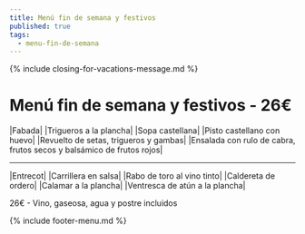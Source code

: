 ```yaml
---
title: Menú fin de semana y festivos
published: true
tags:
  - menu-fin-de-semana
---
```


{% include closing-for-vacations-message.md %}

# Menú fin de semana y festivos - 26€

|Fabada|
|Trigueros a la plancha|
|Sopa castellana|
|Pisto castellano con huevo|
|Revuelto de setas, trigueros y gambas|
|Ensalada con rulo de cabra, frutos secos y balsámico de frutos rojos|


------

|Entrecot|
|Carrillera en salsa|
|Rabo de toro al vino tinto|
|Caldereta de ordero|
|Calamar a la plancha|
|Ventresca de atún a la plancha|

<!-- |Cordero asado|eligiendo este segundo plato se añade 10€ al menú, en total 34€| -->

26€ - Vino, gaseosa, agua y postre incluidos

{% include footer-menu.md %}
